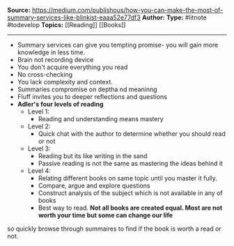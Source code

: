 **Source:** https://medium.com/publishous/how-you-can-make-the-most-of-summary-services-like-blinkist-eaaa52e77df3
**Author:**
**Type:** #litnote #todevelop 
**Topics:** [[Reading]] [[Books]]

----
- Summary services can give you tempting promise- you will gain more knowledge in less time.
- Brain not recording device
- You don't acquire everything you read
- No cross-checking
- You lack complexity and context.
- Summaries compromise on deptha nd meaninng
- Fluff invites you to deeper reflections and questions
- **Adler's four levels of reading**
	- Level 1:
		- Reading and understanding means mastery
	- Level 2: 
		- Quick chat with the author to determine whether you should read or not
	- Level 3:
		- Reading but its like writing in the sand
		- Passive reading is not the same as mastering the ideas behind it
	- Level 4:
		-  Relating different books on same topic until you master it fully.
		- Compare, argue and explore questions 
		- Construct analysis of the subject which is not available in any of books
		- Best way to read.
**Not all books are created equal. Most are not worth your time but some can change our life**

so quickly browse through summaires to find if the book is worth a read or not.

